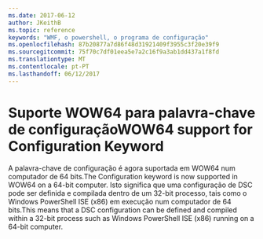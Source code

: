 ```yaml
---
ms.date: 2017-06-12
author: JKeithB
ms.topic: reference
keywords: "WMF, o powershell, o programa de configuração"
ms.openlocfilehash: 87b20877a7d86f48d31921409f3955c3f20e39f9
ms.sourcegitcommit: 75f70c7df01eea5e7a2c16f9a3ab1dd437a1f8fd
ms.translationtype: MT
ms.contentlocale: pt-PT
ms.lasthandoff: 06/12/2017
---
```

# <a name="wow64-support-for-configuration-keyword"></a><span data-ttu-id="5d35d-102">Suporte WOW64 para palavra-chave de configuração</span><span class="sxs-lookup"><span data-stu-id="5d35d-102">WOW64 support for Configuration Keyword</span></span>

<span data-ttu-id="5d35d-103">A palavra-chave de configuração é agora suportada em WOW64 num computador de 64 bits.</span><span class="sxs-lookup"><span data-stu-id="5d35d-103">The Configuration keyword is now supported in WOW64 on a 64-bit computer.</span></span> <span data-ttu-id="5d35d-104">Isto significa que uma configuração de DSC pode ser definida e compilada dentro de um 32-bit processo, tais como o Windows PowerShell ISE (x86) em execução num computador de 64 bits.</span><span class="sxs-lookup"><span data-stu-id="5d35d-104">This means that a DSC configuration can be defined and compiled within a 32-bit process such as Windows PowerShell ISE (x86) running on a 64-bit computer.</span></span>

